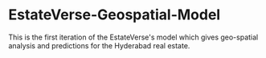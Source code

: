 # EstateVerse-Geospatial-Model
This is the first iteration of the EstateVerse's model which gives geo-spatial analysis and predictions for the Hyderabad real estate.
